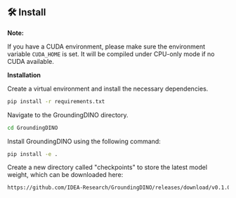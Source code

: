 ## :hammer_and_wrench: Install

**Note:**

If you have a CUDA environment, please make sure the environment variable `CUDA_HOME` is set. It will be compiled under CPU-only mode if no CUDA available.

**Installation**

Create a virtual environment and install the necessary dependencies.

```bash
pip install -r requirements.txt
```

Navigate to the GroundingDINO directory.

```bash
cd GroundingDINO
```

Install GroundingDINO using the following command:

```bash
pip install -e .
```

Create a new directory called "checkpoints" to store the latest model weight, which can be downloaded here:

```bash
https://github.com/IDEA-Research/GroundingDINO/releases/download/v0.1.0-alpha/groundingdino_swint_ogc.pth
```